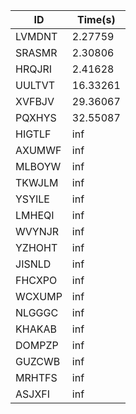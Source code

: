 |ID|Time(s)|
|-|-|
|LVMDNT|2.27759|
|SRASMR|2.30806|
|HRQJRI|2.41628|
|UULTVT|16.33261|
|XVFBJV|29.36067|
|PQXHYS|32.55087|
|HIGTLF|inf|
|AXUMWF|inf|
|MLBOYW|inf|
|TKWJLM|inf|
|YSYILE|inf|
|LMHEQI|inf|
|WVYNJR|inf|
|YZHOHT|inf|
|JISNLD|inf|
|FHCXPO|inf|
|WCXUMP|inf|
|NLGGGC|inf|
|KHAKAB|inf|
|DOMPZP|inf|
|GUZCWB|inf|
|MRHTFS|inf|
|ASJXFI|inf|
